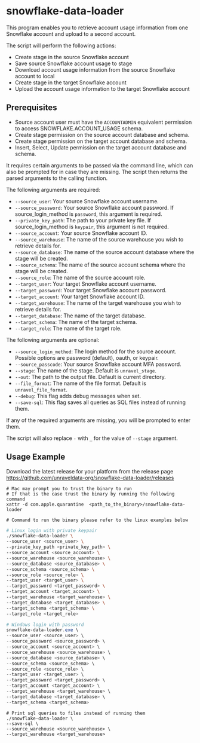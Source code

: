# snowflake-data-loader

This program enables you to retrieve account usage information from one Snowflake account and upload to a second account. 

The script will perform the following actions:
- Create stage in the source Snowflake account
- Save source Snowflake account usage to stage 
- Download account usage information from the source Snowflake account to local
- Create stage in the target Snowflake account
- Upload the account usage information to the target Snowflake account

## Prerequisites
- Source account user must have the `ACCOUNTADMIN` equivalent permission to access SNOWFLAKE.ACCOUNT_USAGE schema.
- Create stage permission on the source account database and schema.
- Create stage permission on the target account database and schema.
- Insert, Select, Update permission on the target account database and schema.

It requires certain arguments to be passed via the command line, which can also be prompted for in case they are missing. The script then returns the parsed arguments to the calling function.

The following arguments are required:
* `--source_user`: Your source Snowflake account username.
* `--source_password`: Your source Snowflake account password. If source_login_method is `password`, this argument is required.
* `--private_key_path`: The path to your private key file. If source_login_method is `keypair`, this argument is not required.
* `--source_account`: Your source Snowflake account ID.
* `--source_warehouse`: The name of the source warehouse you wish to retrieve details for.
* `--source_database`: The name of the source account database where the stage will be created.
* `--source_schema`: The name of the source account schema where the stage will be created.
* `--source_role`: The name of the source account role.
* `--target_user`: Your target Snowflake account username.
* `--target_password`: Your target Snowflake account password.
* `--target_account`: Your target Snowflake account ID.
* `--target_warehouse`: The name of the target warehouse you wish to retrieve details for.
* `--target_database`: The name of the target database.
* `--target_schema`: The name of the target schema.
* `--target_role`: The name of the target role.

The following arguments are optional:
* `--source_login_method`: The login method for the source account. Possible options are password (default), oauth, or keypair.
* `--source_passcode`: Your source Snowflake account MFA password.
* `--stage`: The name of the stage. Default is `unravel_stage`.
* `--out`: The path to the output file. Default is current directory.
* `--file_format`: The name of the file format. Default is `unravel_file_format`.
* `--debug`: This flag adds debug messages when set.
* `--save-sql`: This flag saves all queries as SQL files instead of running them.

If any of the required arguments are missing, you will be prompted to enter them. 

The script will also replace `-` with `_` for the value of `--stage` argument.

## Usage Example
Download the latest release for your platform from the release page
https://github.com/unraveldata-org/snowflake-data-loader/releases

```shell
# Mac may prompt you to trust the binary to run
# If that is the case trust the binary by running the following command
xattr -d com.apple.quarantine  <path_to_the_binary>/snowflake-data-loader

# Command to run the binary please refer to the linux examples below
```

```bash
# Linux login with private keypair
./snowflake-data-loader \
--source_user <source_user> \
--private_key_path <private_key_path> \
--source_account <source_account> \
--source_warehouse <source_warehouse> \
--source_database <source_database> \
--source_schema <source_schema> \
--source_role <source_role> \
--target_user <target_user> \
--target_password <target_password> \
--target_account <target_account> \
--target_warehouse <target_warehouse> \
--target_database <target_database> \
--target_schema <target_schema> \
--target_role <target_role>
```

```powershell
# Windows login with password
snowflake-data-loader.exe \
--source_user <source_user> \
--source_password <source_password> \
--source_account <source_account> \
--source_warehouse <source_warehouse> \
--source_database <source_database> \
--source_schema <source_schema> \
--source_role <source_role> \
--target_user <target_user> \
--target_password <target_password> \
--target_account <target_account> \
--target_warehouse <target_warehouse> \
--target_database <target_database> \
--target_schema <target_schema>
```

```shell
# Print sql queries to files instead of running them
./snowflake-data-loader \
--save-sql \
--source_warehouse <source_warehouse> \
--target_warehouse <target_warehouse>
```
